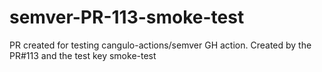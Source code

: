 # semver-PR-113-smoke-test
PR created for testing cangulo-actions/semver GH action. Created by the PR#113 and the test key smoke-test
